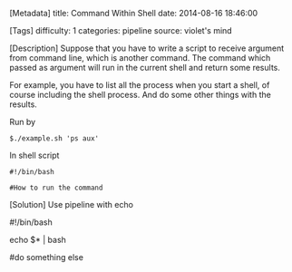 [Metadata]
title: Command Within Shell
date:  2014-08-16 18:46:00

[Tags]
difficulty: 1
categories: pipeline
source: violet's mind

[Description]
Suppose that you have to write a script to receive argument from command line, which is another command.
The command which passed as argument will run in the current shell and return some results.

For example, you have to list all the process when you start a shell, of course including the shell process.
And do some other things with the results.

Run by
```
$./example.sh 'ps aux'

```

In shell script

```
#!/bin/bash

#How to run the command

```

[Solution]
Use pipeline with echo

#!/bin/bash

echo $* | bash

#do something else

